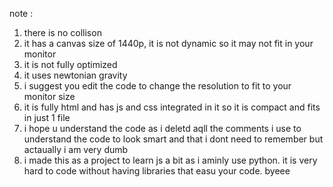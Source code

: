note :
1. there is no collison
2. it has a canvas size of 1440p, it is not dynamic so it may not fit in your monitor
3. it is not fully optimized
4. it uses newtonian gravity
5. i suggest you edit the code to change the resolution to fit to your monitor size
6. it is fully html and has js and css integrated in it so it is compact and fits in just 1 file
7. i hope u understand the code as i deletd aqll the comments i use to understand the code to look smart and that i dont need to remember but actaually i am very dumb
8. i made this as a project to learn js a bit as i aminly use python. it is very hard to code without having libraries that easu your code.
byeee
